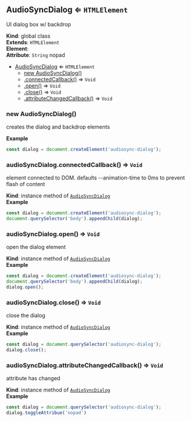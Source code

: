 <a name="AudioSyncDialog"></a>

## AudioSyncDialog ⇐ <code>HTMLElement</code>
UI dialog box w/ backdrop

**Kind**: global class  
**Extends**: <code>HTMLElement</code>  
**Element**:   
**Attribute**: <code>String</code> nopad  

* [AudioSyncDialog](#AudioSyncDialog) ⇐ <code>HTMLElement</code>
    * [new AudioSyncDialog()](#new_AudioSyncDialog_new)
    * [.connectedCallback()](#AudioSyncDialog+connectedCallback) ⇒ <code>Void</code>
    * [.open()](#AudioSyncDialog+open) ⇒ <code>Void</code>
    * [.close()](#AudioSyncDialog+close) ⇒ <code>Void</code>
    * [.attributeChangedCallback()](#AudioSyncDialog+attributeChangedCallback) ⇒ <code>Void</code>

<a name="new_AudioSyncDialog_new"></a>

### new AudioSyncDialog()
creates the dialog and backdrop elements

**Example**  
```js
const dialog = document.createElement('audiosync-dialog');
```
<a name="AudioSyncDialog+connectedCallback"></a>

### audioSyncDialog.connectedCallback() ⇒ <code>Void</code>
element connected to DOM. defaults --animation-time to 0ms to prevent flash of content

**Kind**: instance method of [<code>AudioSyncDialog</code>](#AudioSyncDialog)  
**Example**  
```js
const dialog = document.createElement('audiosync-dialog');
document.querySelector('body').appendChild(dialog);
```
<a name="AudioSyncDialog+open"></a>

### audioSyncDialog.open() ⇒ <code>Void</code>
open the dialog element

**Kind**: instance method of [<code>AudioSyncDialog</code>](#AudioSyncDialog)  
**Example**  
```js
const dialog = document.createElement('audiosync-dialog');
document.querySelector('body').appendChild(dialog);
dialog.open();
```
<a name="AudioSyncDialog+close"></a>

### audioSyncDialog.close() ⇒ <code>Void</code>
close the dialog

**Kind**: instance method of [<code>AudioSyncDialog</code>](#AudioSyncDialog)  
**Example**  
```js
const dialog = document.querySelector('audiosync-dialog');
dialog.close();
```
<a name="AudioSyncDialog+attributeChangedCallback"></a>

### audioSyncDialog.attributeChangedCallback() ⇒ <code>Void</code>
attribute has changed

**Kind**: instance method of [<code>AudioSyncDialog</code>](#AudioSyncDialog)  
**Example**  
```js
const dialog = document.querySelector('audiosync-dialog');
dialog.toggleAttribue('nopad')
```
